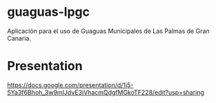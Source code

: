 # guaguas-lpgc
Aplicación para el uso de Guaguas Municipales de Las Palmas de Gran Canaria.

# Presentation
https://docs.google.com/presentation/d/1j5-5Ya3f6Bhoh_3w9mIJdvE3iVhacmQdgfMGkoTF228/edit?usp=sharing
